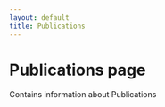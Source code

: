 ```yaml
---
layout: default
title: Publications
---
```


# Publications page

Contains information about Publications
